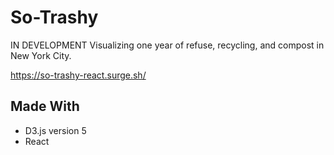 # So-Trashy

IN DEVELOPMENT 
Visualizing one year of refuse, recycling, and compost in New York City.

https://so-trashy-react.surge.sh/

## Made With
- D3.js version 5
- React
